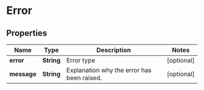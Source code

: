 
# Error

## Properties
Name | Type | Description | Notes
------------ | ------------- | ------------- | -------------
**error** | **String** | Error type |  [optional]
**message** | **String** | Explanation why the error has been raised. |  [optional]



